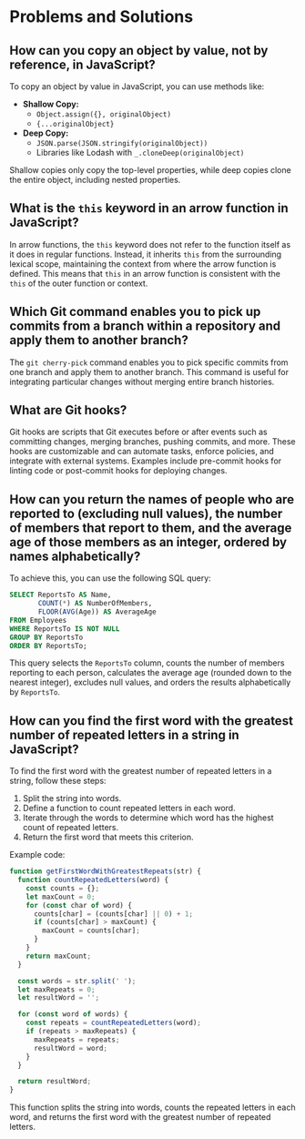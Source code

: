 # Problems and Solutions

## **How can you copy an object by value, not by reference, in JavaScript?**

To copy an object by value in JavaScript, you can use methods like:
- **Shallow Copy:**
  - `Object.assign({}, originalObject)` 
  - `{...originalObject}`
- **Deep Copy:**
  - `JSON.parse(JSON.stringify(originalObject))`
  - Libraries like Lodash with `_.cloneDeep(originalObject)`

Shallow copies only copy the top-level properties, while deep copies clone the entire object, including nested properties.

## **What is the `this` keyword in an arrow function in JavaScript?**

In arrow functions, the `this` keyword does not refer to the function itself as it does in regular functions. Instead, it inherits `this` from the surrounding lexical scope, maintaining the context from where the arrow function is defined. This means that `this` in an arrow function is consistent with the `this` of the outer function or context.

## **Which Git command enables you to pick up commits from a branch within a repository and apply them to another branch?**

The `git cherry-pick` command enables you to pick specific commits from one branch and apply them to another branch. This command is useful for integrating particular changes without merging entire branch histories.

## **What are Git hooks?**

Git hooks are scripts that Git executes before or after events such as committing changes, merging branches, pushing commits, and more. These hooks are customizable and can automate tasks, enforce policies, and integrate with external systems. Examples include pre-commit hooks for linting code or post-commit hooks for deploying changes.

## **How can you return the names of people who are reported to (excluding null values), the number of members that report to them, and the average age of those members as an integer, ordered by names alphabetically?**

To achieve this, you can use the following SQL query:
```sql
SELECT ReportsTo AS Name,
       COUNT(*) AS NumberOfMembers,
       FLOOR(AVG(Age)) AS AverageAge
FROM Employees
WHERE ReportsTo IS NOT NULL
GROUP BY ReportsTo
ORDER BY ReportsTo;
```
This query selects the `ReportsTo` column, counts the number of members reporting to each person, calculates the average age (rounded down to the nearest integer), excludes null values, and orders the results alphabetically by `ReportsTo`.

## **How can you find the first word with the greatest number of repeated letters in a string in JavaScript?**

To find the first word with the greatest number of repeated letters in a string, follow these steps:
1. Split the string into words.
2. Define a function to count repeated letters in each word.
3. Iterate through the words to determine which word has the highest count of repeated letters.
4. Return the first word that meets this criterion.

Example code:
```javascript
function getFirstWordWithGreatestRepeats(str) {
  function countRepeatedLetters(word) {
    const counts = {};
    let maxCount = 0;
    for (const char of word) {
      counts[char] = (counts[char] || 0) + 1;
      if (counts[char] > maxCount) {
        maxCount = counts[char];
      }
    }
    return maxCount;
  }

  const words = str.split(' ');
  let maxRepeats = 0;
  let resultWord = '';

  for (const word of words) {
    const repeats = countRepeatedLetters(word);
    if (repeats > maxRepeats) {
      maxRepeats = repeats;
      resultWord = word;
    }
  }

  return resultWord;
}
```
This function splits the string into words, counts the repeated letters in each word, and returns the first word with the greatest number of repeated letters.

```